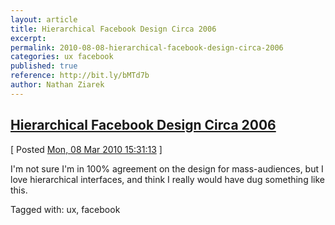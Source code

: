 ```yaml
---
layout: article
title: Hierarchical Facebook Design Circa 2006
excerpt: 
permalink: 2010-08-08-hierarchical-facebook-design-circa-2006
categories: ux facebook 
published: true
reference: http://bit.ly/bMTd7b
author: Nathan Ziarek
---
```


## [Hierarchical Facebook Design Circa 2006][0]  
\[ Posted [Mon, 08 Mar 2010 15:31:13][1] \]

I'm not sure I'm in 100% agreement on the design for mass-audiences, but I love hierarchical interfaces, and think I really would have dug something like this.

Tagged with: ux, facebook


[0]: http://bit.ly/bMTd7b
[1]: http://nathanziarek.tumblr.com/post/435286264